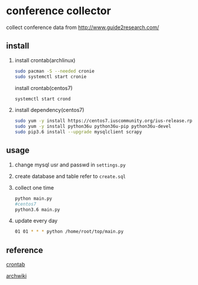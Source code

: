 # conference collector

collect conference data from http://www.guide2research.com/

## install

1. install crontab(archlinux)

    ```sh
    sudo pacman -S --needed cronie
    sudo systemctl start cronie
    ```
    install crontab(centos7)
    ```sh
    systemctl start crond
    ```
2. install dependency(centos7)

    ```sh
    sudo yum -y install https://centos7.iuscommunity.org/ius-release.rpm
    sudo yum -y install python36u python36u-pip python36u-devel
    sudo pip3.6 install --upgrade mysqlclient scrapy
    ```
    
## usage

1. change mysql usr and passwd in `settings.py`

2. create database and table refer to `create.sql`

3. collect one time

    ```sh
    python main.py
    #centos7
    python3.6 main.py
    ```
    
4. update every day

    ```sh
    01 01 * * * python /home/root/top/main.py
    ```

## reference

[crontab](http://linuxtools-rst.readthedocs.io/zh_CN/latest/tool/crontab.html)

[archwiki](https://wiki.archlinux.org/index.php/Cron_(%E7%AE%80%E4%BD%93%E4%B8%AD%E6%96%87))

